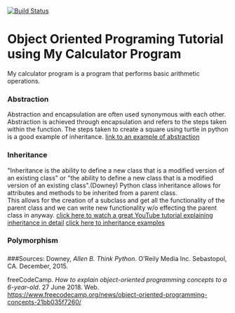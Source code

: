 [![Build Status](https://travis-ci.com/njitsuarez/gettingstartedDockerIS218HW2.svg?branch=master)](https://travis-ci.com/njitsuarez/gettingstartedDockerIS218HW2)
# Object Oriented Programing Tutorial using My Calculator Program
My calculator program is a program that performs basic arithmetic operations.

### Abstraction
Abstraction and encapsulation are often used synonymous with each other. 
Abstraction is achieved through encapsulation and refers to the steps taken within the function.
The steps taken to create a square using turtle in python is a good example of inheritance.
[link to an example of abstraction](https://github.com/njitsuarez/OOP/blob/master/DrawSquare/DrawSquare.py)

### Inheritance
"Inheritance is the ability to define a new class that is a modified version
of an existing class" or "the ability to define a new class that is a modified version of an existing
class".(Downey)
Python class inheritance allows for attributes and methods to be inherited from a parent class.  
This allows for the creation of a subclass and get all the functionality of the parent class and we can write new functionality w/o effecting the parent class in anyway.
[click here to watch a great YouTube tutorial explaining inheritance in detail](https://www.youtube.com/watch?v=RSl87lqOXDE)
[click here to inheritance examples](https://www.youtube.com/watch?v=RSl87lqOXDE)

### Polymorphism

###
###Sources:
Downey, _Allen B. Think Python_. O'Reily Media Inc. Sebastopol, CA. December, 2015. 

freeCodeCamp. _How to explain object-oriented programming concepts to a 6-year-old_.
27 June 2018. Web. https://www.freecodecamp.org/news/object-oriented-programming-concepts-21bb035f7260/